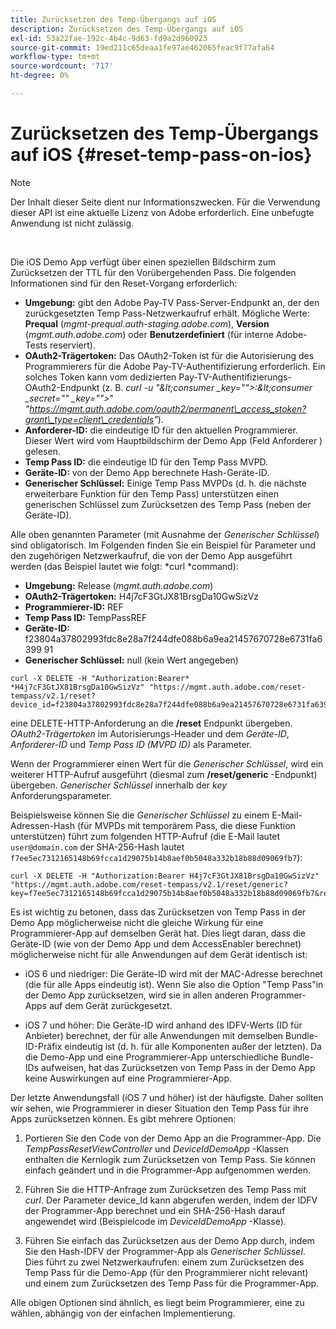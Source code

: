 ```yaml
---
title: Zurücksetzen des Temp-Übergangs auf iOS
description: Zurücksetzen des Temp-Übergangs auf iOS
exl-id: 53a22fae-192c-4b4c-9d63-fd9a2d960923
source-git-commit: 19ed211c65deaa1fe97ae462065feac9f77afa64
workflow-type: tm+mt
source-wordcount: '717'
ht-degree: 0%

---
```


# Zurücksetzen des Temp-Übergangs auf iOS {#reset-temp-pass-on-ios}

>[!NOTE]
>
>Der Inhalt dieser Seite dient nur Informationszwecken. Für die Verwendung dieser API ist eine aktuelle Lizenz von Adobe erforderlich. Eine unbefugte Anwendung ist nicht zulässig.

</br>

Die iOS Demo App verfügt über einen speziellen Bildschirm zum Zurücksetzen der TTL für den Vorübergehenden Pass. Die folgenden Informationen sind für den Reset-Vorgang erforderlich:

- **Umgebung:** gibt den Adobe Pay-TV Pass-Server-Endpunkt an, der den zurückgesetzten Temp Pass-Netzwerkaufruf erhält. Mögliche Werte: **Prequal** (*mgmt-prequal.auth-staging.adobe.com*), **Version** (*mgmt.auth.adobe.com*) oder **Benutzerdefiniert** (für interne Adobe-Tests reserviert).
- **OAuth2-Trägertoken:** Das OAuth2-Token ist für die Autorisierung des Programmierers für die Adobe Pay-TV-Authentifizierung erforderlich. Ein solches Token kann vom dedizierten Pay-TV-Authentifizierungs-OAuth2-Endpunkt (z. B. *curl -u &quot;\&lt;consumer _key=&quot;&quot;>:\&lt;consumer _secret=&quot;&quot; _key=&quot;&quot;>*&quot; *&quot;https://mgmt.auth.adobe.com/oauth2/permanent\_access_stoken?grant\_type=client\_credentials&quot;*).
- **Anforderer-ID:** die eindeutige ID für den aktuellen Programmierer. Dieser Wert wird vom Hauptbildschirm der Demo App (Feld Anforderer ) gelesen.
- **Temp Pass ID:** die eindeutige ID für den Temp Pass MVPD.
- **Geräte-ID:** von der Demo App berechnete Hash-Geräte-ID.
- **Generischer Schlüssel:** Einige Temp Pass MVPDs (d. h. die nächste erweiterbare Funktion für den Temp Pass) unterstützen einen generischen Schlüssel zum Zurücksetzen des Temp Pass (neben der Geräte-ID).

Alle oben genannten Parameter (mit Ausnahme der *Generischer Schlüssel*) sind obligatorisch. Im Folgenden finden Sie ein Beispiel für Parameter und den zugehörigen Netzwerkaufruf, die von der Demo App ausgeführt werden (das Beispiel lautet wie folgt: *curl *command):

- **Umgebung:** Release (*mgmt.auth.adobe.com*)
- **OAuth2-Trägertoken:** H4j7cF3GtJX81BrsgDa10GwSizVz
- **Programmierer-ID:** REF
- **Temp Pass ID:** TempPassREF
- **Geräte-ID:** f23804a37802993fdc8e28a7f244dfe088b6a9ea21457670728e6731fa6399 91
- **Generischer Schlüssel:** null (kein Wert angegeben)

```curl
curl -X DELETE -H "Authorization:Bearer* *H4j7cF3GtJX81BrsgDa10GwSizVz" "https://mgmt.auth.adobe.com/reset-tempass/v2.1/reset?device_id=f23804a37802993fdc8e28a7f244dfe088b6a9ea21457670728e6731fa639991&requestor_id=REF&mvpd_id=TempPassREF"
```

eine DELETE-HTTP-Anforderung an die **/reset** Endpunkt übergeben. *OAuth2-Trägertoken* im Autorisierungs-Header und dem *Geräte-ID*, *Anforderer-ID* und *Temp Pass ID (MVPD ID)* als Parameter.

Wenn der Programmierer einen Wert für die *Generischer Schlüssel*, wird ein weiterer HTTP-Aufruf ausgeführt (diesmal zum **/reset/generic** -Endpunkt) übergeben. *Generischer Schlüssel* innerhalb der *key* Anforderungsparameter.

Beispielsweise können Sie die *Generischer Schlüssel* zu einem E-Mail-Adressen-Hash (für MVPDs mit temporärem Pass, die diese Funktion unterstützen) führt zum folgenden HTTP-Aufruf (die E-Mail lautet `user@domain.com` der SHA-256-Hash lautet `f7ee5ec7312165148b69fcca1d29075b14b8aef0b5048a332b18b88d09069fb7`):

```curl
curl -X DELETE -H "Authorization:Bearer H4j7cF3GtJX81BrsgDa10GwSizVz"
"https://mgmt.auth.adobe.com/reset-tempass/v2.1/reset/generic?key=f7ee5ec7312165148b69fcca1d29075b14b8aef0b5048a332b18b88d09069fb7&requestor_id=REF&mvpd_id=TempPassREF"
```

Es ist wichtig zu betonen, dass das Zurücksetzen von Temp Pass in der Demo App möglicherweise nicht die gleiche Wirkung für eine Programmierer-App auf demselben Gerät hat. Dies liegt daran, dass die Geräte-ID (wie von der Demo App und dem AccessEnabler berechnet) möglicherweise nicht für alle Anwendungen auf dem Gerät identisch ist:

- iOS 6 und niedriger: Die Geräte-ID wird mit der MAC-Adresse berechnet (die für alle Apps eindeutig ist). Wenn Sie also die Option &quot;Temp Pass&quot;in der Demo App zurücksetzen, wird sie in allen anderen Programmer-Apps auf dem Gerät zurückgesetzt.

- iOS 7 und höher: Die Geräte-ID wird anhand des IDFV-Werts (ID für Anbieter) berechnet, der für alle Anwendungen mit demselben Bundle-ID-Präfix eindeutig ist (d. h. für alle Komponenten außer der letzten). Da die Demo-App und eine Programmierer-App unterschiedliche Bundle-IDs aufweisen, hat das Zurücksetzen von Temp Pass in der Demo App keine Auswirkungen auf eine Programmierer-App.

Der letzte Anwendungsfall (iOS 7 und höher) ist der häufigste. Daher sollten wir sehen, wie Programmierer in dieser Situation den Temp Pass für ihre Apps zurücksetzen können. Es gibt mehrere Optionen:

1. Portieren Sie den Code von der Demo App an die Programmer-App. Die *TempPassResetViewController* und *DeviceIdDemoApp* -Klassen enthalten die Kernlogik zum Zurücksetzen von Temp Pass. Sie können einfach geändert und in die Programmer-App aufgenommen werden.

1. Führen Sie die HTTP-Anfrage zum Zurücksetzen des Temp Pass mit *curl*. Der Parameter device\_Id kann abgerufen werden, indem der IDFV der Programmer-App berechnet und ein SHA-256-Hash darauf angewendet wird (Beispielcode im *DeviceIdDemoApp* -Klasse).

1. Führen Sie einfach das Zurücksetzen aus der Demo App durch, indem Sie den Hash-IDFV der Programmer-App als *Generischer Schlüssel*. Dies führt zu zwei Netzwerkaufrufen: einem zum Zurücksetzen des Temp Pass für die Demo-App (für den Programmierer nicht relevant) und einem zum Zurücksetzen des Temp Pass für die Programmer-App.

Alle obigen Optionen sind ähnlich, es liegt beim Programmierer, eine zu wählen, abhängig von der einfachen Implementierung.
